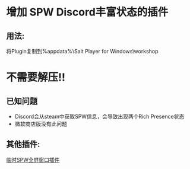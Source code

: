 # 增加 SPW Discord丰富状态的插件
## 用法:
将Plugin复制到%appdata%\Salt Player for Windows\workshop

# **不需要解压!!**

## 已知问题
- Discord会从steam中获取SPW信息，会导致出现两个Rich Presence状态
- 微软商店版没有此问题

## 其他插件:
[临时SPW全屏窗口插件](https://github.com/GaodaGG/SaltFullPlugin)
